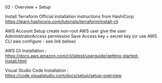 02 - Overview + Setup

Install Terraform
    Official installation instructions from HashiCorp: https://learn.hashicorp.com/tutorials/terraform/install-cli

AWS Account Setup
    create non-root AWS user
    give the user AdministratorAccess permission
    Save Access key + secret key (or use AWS CLI aws configure - see link below)
    
AWS Cli Installation :
	https://docs.aws.amazon.com/cli/latest/userguide/getting-started-install.html
    
Visual Studio Code Installation :
	https://code.visualstudio.com/docs/setup/setup-overview


